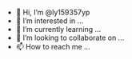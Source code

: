 - 👋 Hi, I’m @ly159357yp
- 👀 I’m interested in ...
- 🌱 I’m currently learning ...
- 💞️ I’m looking to collaborate on ...
- 📫 How to reach me ...

<!---
ly159357yp/ly159357yp is a ✨ special ✨ repository because its `README.md` (this file) appears on your GitHub profile.
You can click the Preview link to take a look at your changes.
--->
